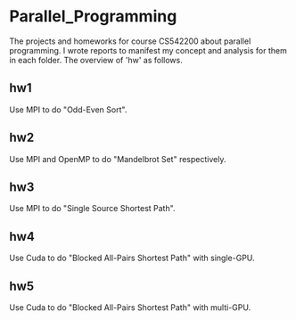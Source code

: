 # Parallel_Programming
The projects and homeworks for course CS542200 about parallel programming. I wrote reports to manifest my concept and analysis for them in each folder. The overview of 'hw' as follows.

## hw1
Use MPI to do "Odd-Even Sort".

## hw2
Use MPI and OpenMP to do "Mandelbrot Set" respectively.

## hw3
Use MPI to do "Single Source Shortest Path".

## hw4
Use Cuda to do "Blocked All-Pairs Shortest Path" with single-GPU.

## hw5
Use Cuda to do "Blocked All-Pairs Shortest Path" with multi-GPU.